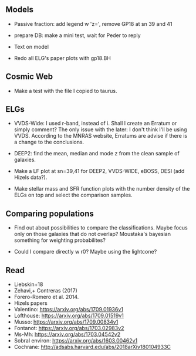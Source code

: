## Models ##

* Passive fraction: add legend w 'z=', remove GP18 at sn 39 and 41

* prepare DB: make a mini test, wait for Peder to reply

* Text on model

* Redo all ELG's paper plots with gp18.BH

## Cosmic Web ##

* Make a test with the file I copied to taurus.


## ELGs ##

* VVDS-Wide: I used r-band, instead of i. Shall I create an Erratum or simply comment? The only issue with the later: I don't think I'll be using VVDS. According to the MNRAS website, Erratums are advise if there is a change to the conclusions.

* DEEP2: find the mean, median and mode z from the clean sample of galaxies.

* Make a LF plot at sn=39,41 for DEEP2, VVDS-WIDE, eBOSS, DESI (add Hizels data?). 

* Make stellar mass and SFR function plots with the number density of the ELGs on top and select the comparison samples.

## Comparing populations ##

* Find out about possibilities to compare the classifications. Maybe focus only on those galaxies that do not overlap? Moustaka's bayesian something for weighting probabilites?

* Could I compare directly w r0? Maybe using the lightcone?

## Read ##
* Liebskin+18
* Zehavi,+ Contreras (2017)
* Forero-Romero et al. 2014.
* Hizels papers
* Valentino: https://arxiv.org/abs/1709.01936v1
* Lofthouse: https://arxiv.org/abs/1709.01519v1
* Musso: https://arxiv.org/abs/1709.00834v1
* Fontanot: https://arxiv.org/abs/1703.02983v2
* Ms-Mh: https://arxiv.org/abs/1703.04542v2
* Sobral environ: https://arxiv.org/abs/1603.00462v1
* Cochrane: http://adsabs.harvard.edu/abs/2018arXiv180104933C
